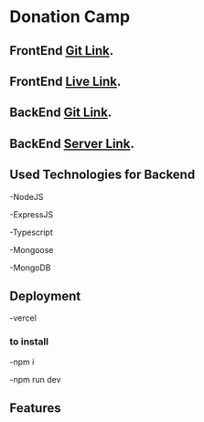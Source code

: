# Donation Camp

## FrontEnd [Git Link](https://pages.github.com/).

## FrontEnd [Live Link](https://pages.github.com/).

## BackEnd [Git Link](https://pages.github.com/).

## BackEnd [Server Link](https://pages.github.com/).

## Used Technologies for Backend

-NodeJS

-ExpressJS

-Typescript

-Mongoose

-MongoDB

## Deployment

-vercel

### to install

-npm i

-npm run dev

## Features
